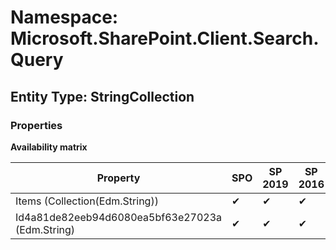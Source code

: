 # Namespace: Microsoft.SharePoint.Client.Search.Query
## Entity Type: StringCollection

### Properties

**Availability matrix**

Property | SPO | SP 2019 | SP 2016 | SP 2013
----------|-----|---------|---------|--------
Items (Collection(Edm.String)) | ✔ | ✔ | ✔ | ✔
Id4a81de82eeb94d6080ea5bf63e27023a (Edm.String) | ✔ | ✔ | ✔ | ✔

